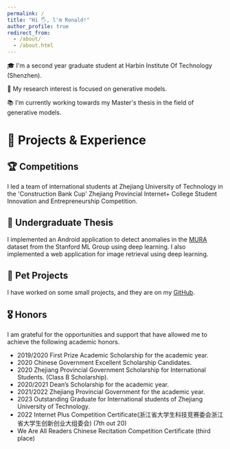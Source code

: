 ```yaml
---
permalink: /
title: "Hi 🖐️, l'm Ronald!"
author_profile: true
redirect_from:
  - /about/
  - /about.html
---
```


🎓 I'm a second year graduate student at Harbin Institute Of Technology (Shenzhen).

🔬 My research interest is focused on generative models.

📚 I'm currently working towards my Master's thesis in the field of generative models.

# 💼 Projects & Experience

## 🏆 Competitions

I led a team of international students at Zhejiang University of Technology in the 'Construction Bank Cup' Zhejiang Provincial Internet+ College Student Innovation and Entrepreneurship Competition.

## 📜 Undergraduate Thesis

I implemented an Android application to detect anomalies in the [MURA](https://stanfordmlgroup.github.io/competitions/mura/) dataset from the Stanford ML Group using deep learning. I also implemented a web application for image retrieval using deep learning.

## 🐶 Pet Projects

I have worked on some small projects, and they are on my [GitHub](https://github.com/Malengu).

## 🎖️ Honors

I am grateful for the opportunities and support that have allowed me to achieve the following academic honors.

- 2019/2020 First Prize Academic Scholarship for the academic year.
- 2020 Chinese Government Excellent Scholarship Candidates.
- 2020 Zhejiang Provincial Government Scholarship for International Students. (Class B Scholarship).
- 2020/2021 Dean’s Scholarship for the academic year.
- 2021/2022 Zhejiang Provincial Government for the academic year.
- 2023 Outstanding Graduate for International students of Zhejiang University of Technology.
- 2022 Internet Plus Competition Certificate(浙江省大学生科技竞赛委会浙江省大学生创新创业大组委会) (7th out 20)
- We Are All Readers Chinese Recitation Competition Certificate (third place)
